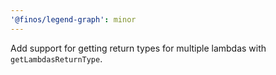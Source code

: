 ```yaml
---
'@finos/legend-graph': minor
---
```


Add support for getting return types for multiple lambdas with `getLambdasReturnType`.